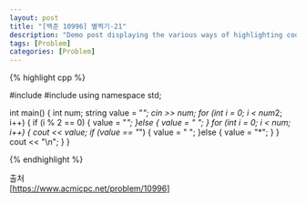 ```yaml
---
layout: post
title: "[백준 10996] 별찍기-21"
description: "Demo post displaying the various ways of highlighting code in Markdown."
tags: [Problem]
categories: [Problem]
---
```


{% highlight cpp %}  

#include <iostream>
#include <string>
using namespace std;

int main()
{
	int num;
	string value = "*";
	cin >> num;
	for (int i = 0; i < num*2; i++) { 
		if (i % 2 == 0) {
			value = "*";
		}else {
			value = " ";
		}
		for (int i = 0; i < num; i++) {
			cout << value;
			if (value == "*") {
				value = " ";
			}else {
				value = "*";
			}
		}
		cout << "\n";
	}
}

{% endhighlight %}  


출처  
[https://www.acmicpc.net/problem/10996]

